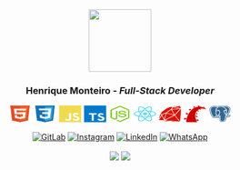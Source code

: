 <div align="center">
  <img align="center" width="110px" height="110px" src="https://i.imgur.com/jLULssx.png" />
  <br />
  <h3><strong>Henrique Monteiro</strong> - <em>Full-Stack Developer</em></h3>
</div>
<div align="center">
  <img align="center" alt="HTML5" height="30" width="40" src="https://raw.githubusercontent.com/devicons/devicon/master/icons/html5/html5-original.svg">
  <img align="center" alt="CSS3" height="30" width="40" src="https://raw.githubusercontent.com/devicons/devicon/master/icons/css3/css3-original.svg">
  <img align="center" alt="JavaScript" height="30" width="40" src="https://raw.githubusercontent.com/devicons/devicon/master/icons/javascript/javascript-plain.svg">
  <img align="center" alt="TypeScript" height="30" width="40" src="https://raw.githubusercontent.com/devicons/devicon/master/icons/typescript/typescript-plain.svg">
  <img align="center" alt="NodeJS" height="30" width="40" src="https://raw.githubusercontent.com/devicons/devicon/master/icons/nodejs/nodejs-plain.svg">
  <img align="center" alt="React" height="30" width="40" src="https://raw.githubusercontent.com/devicons/devicon/master/icons/react/react-original.svg">
  <img align="center" alt="Ruby" height="30" width="40" src="https://raw.githubusercontent.com/devicons/devicon/master/icons/ruby/ruby-plain.svg">
  <img align="center" alt="Ruby on Rails" height="30" width="40" src="https://raw.githubusercontent.com/devicons/devicon/master/icons/rails/rails-plain.svg">
  <img align="center" alt="PostgreSQL" height="30" width="40" src="https://raw.githubusercontent.com/devicons/devicon/master/icons/postgresql/postgresql-plain.svg">
</div>

<br />

<div align="center">
  <a href="http://gitlab.com/hrqmonteiro" target="_blank"><img src="https://img.shields.io/badge/GitLab-330F63?style=for-the-badge&logo=gitlab&logoColor=white"       alt="GitLab" /></a>
  <a href="http://instagram.com/hrqmonteiro" target="_blank"><img src="https://img.shields.io/badge/Instagram-E4405F?style=for-the-badge&logo=instagram&logoColor=white" alt="Instagram" /></a>
  <a href="http://linkedin.com/in/hrqmonteiro" target="_blank"><img src="https://img.shields.io/badge/LinkedIn-0077B5?style=for-the-badge&logo=linkedin&logoColor=white" alt="LinkedIn" /></a>
  <a href="http://wa.me/5517992811222" target="_blank"><img src="https://img.shields.io/badge/WhatsApp-25D366?style=for-the-badge&logo=whatsapp&logoColor=white" alt="WhatsApp" /></a>
</div>

<br />

<div align="center">
  <img height="180em" src="https://github-readme-stats.vercel.app/api?username=hrqmonteiro&theme=tokyonight" /> 
  <img height="180em" src="https://github-readme-stats.vercel.app/api/top-langs/?username=hrqmonteiro&layout=compact&theme=tokyonight" />
 </div>
